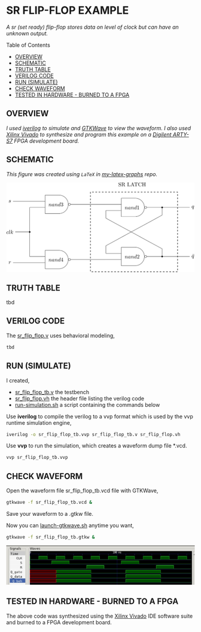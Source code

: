 # SR FLIP-FLOP EXAMPLE

_A sr (set ready) flip-flop stores data on level of clock
but can have an unknown output._

Table of Contents

* [OVERVIEW](https://github.com/JeffDeCola/my-verilog-examples/tree/master/basic-code/sequential-logic/sr_flip_flop#overview)
* [SCHEMATIC](https://github.com/JeffDeCola/my-verilog-examples/tree/master/basic-code/sequential-logic/sr_flip_flop#schematic)
* [TRUTH TABLE](https://github.com/JeffDeCola/my-verilog-examples/tree/master/basic-code/sequential-logic/sr_flip_flop#truth-table)
* [VERILOG CODE](https://github.com/JeffDeCola/my-verilog-examples/tree/master/basic-code/sequential-logic/sr_flip_flop#verilog-code)
* [RUN (SIMULATE)](https://github.com/JeffDeCola/my-verilog-examples/tree/master/basic-code/sequential-logic/sr_flip_flop#run-simulate)
* [CHECK WAVEFORM](https://github.com/JeffDeCola/my-verilog-examples/tree/master/basic-code/sequential-logic/sr_flip_flop#check-waveform)
* [TESTED IN HARDWARE - BURNED TO A FPGA](https://github.com/JeffDeCola/my-verilog-examples/tree/master/basic-code/sequential-logic/sr_flip_flop#tested-in-hardware---burned-to-a-fpga)

## OVERVIEW

_I used
[iverilog](https://github.com/JeffDeCola/my-cheat-sheets/tree/master/hardware/tools/simulation/iverilog-cheat-sheet)
to simulate and
[GTKWave](https://github.com/JeffDeCola/my-cheat-sheets/tree/master/hardware/tools/simulation/gtkwave-cheat-sheet)
to view the waveform. I also used
[Xilinx Vivado](https://github.com/JeffDeCola/my-cheat-sheets/tree/master/hardware/tools/synthesis/xilinx-vivado-cheat-sheet)
to synthesize and program this example on a
[Digilent ARTY-S7](https://github.com/JeffDeCola/my-cheat-sheets/tree/master/hardware/development/fpga-development-boards/digilent-arty-s7-cheat-sheet)
FPGA development board._

## SCHEMATIC

_This figure was created using `LaTeX` in
[my-latex-graphs](https://github.com/JeffDeCola/my-latex-graphs/tree/master/mathematics/applied/electrical-engineering/sequential-logic/sr-flip-flop)
repo._

<p align="center">
    <img src="svgs/sr-flip-flop.svg"
    align="middle"
</p>

## TRUTH TABLE

tbd

## VERILOG CODE

The
[sr_flip_flop.v](https://github.com/JeffDeCola/my-verilog-examples/blob/master/basic-code/sequential-logic/sr_flip_flop/sr_flip_flop.v)
uses behavioral modeling,

```verilog
tbd
```

## RUN (SIMULATE)

I created,

* [sr_flip_flop_tb.v](https://github.com/JeffDeCola/my-verilog-examples/blob/master/basic-code/sequential-logic/sr_flip_flop/sr_flip_flop_tb.v)
  the testbench
* [sr_flip_flop.vh](https://github.com/JeffDeCola/my-verilog-examples/blob/master/basic-code/sequential-logic/sr_flip_flop/sr_flip_flop.vh)
  the header file listing the verilog code
* [run-simulation.sh](https://github.com/JeffDeCola/my-verilog-examples/blob/master/basic-code/sequential-logic/sr_flip_flop/run-simulation.sh)
  a script containing the commands below

Use **iverilog** to compile the verilog to a vvp format
which is used by the vvp runtime simulation engine,

```bash
iverilog -o sr_flip_flop_tb.vvp sr_flip_flop_tb.v sr_flip_flop.vh
```

Use **vvp** to run the simulation, which creates a waveform dump file *.vcd.

```bash
vvp sr_flip_flop_tb.vvp
```

## CHECK WAVEFORM

Open the waveform file sr_flip_flop_tb.vcd file with GTKWave,

```bash
gtkwave -f sr_flip_flop_tb.vcd &
```

Save your waveform to a .gtkw file.

Now you can
[launch-gtkwave.sh](https://github.com/JeffDeCola/my-verilog-examples/blob/master/launch-GTKWave-script/launch-gtkwave.sh)
anytime you want,

```bash
gtkwave -f sr_flip_flop_tb.gtkw &
```

![sr_flip_flop-waveform.jpg](../../../docs/pics/basic-code/sr_flip_flop-waveform.jpg)

## TESTED IN HARDWARE - BURNED TO A FPGA

The above code was synthesized using the
[Xilinx Vivado](https://github.com/JeffDeCola/my-cheat-sheets/tree/master/hardware/tools/synthesis/xilinx-vivado-cheat-sheet)
IDE software suite and burned to a FPGA development board.
